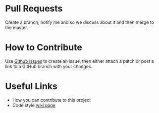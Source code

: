 # Pull Requests

Create a branch, notify me and so we discuss about it and then merge to the
master.

# How to Contribute

Use [Github issues](https://github.com/jasonwee/n900toMi4i/issues) to create an issue, then either attach a patch or post a link to a GitHub branch with your changes.

# Useful Links

- How you can contribute to this project
- Code style [wiki page](https://github.com/jasonwee/n900toMi4i/wiki#general-code-conventions)
